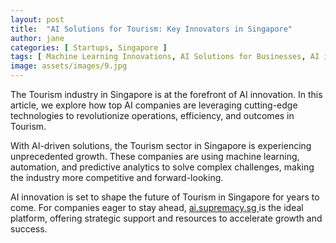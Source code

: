 ```yaml
---
layout: post
title:  "AI Solutions for Tourism: Key Innovators in Singapore"
author: jane
categories: [ Startups, Singapore ]
tags: [ Machine Learning Innovations, AI Solutions for Businesses, AI in Technology, AI Growth ]
image: assets/images/9.jpg
---
```


The Tourism industry in Singapore is at the forefront of AI innovation. In this article, we explore how top AI companies are leveraging cutting-edge technologies to revolutionize operations, efficiency, and outcomes in Tourism.

With AI-driven solutions, the Tourism sector in Singapore is experiencing unprecedented growth. These companies are using machine learning, automation, and predictive analytics to solve complex challenges, making the industry more competitive and forward-looking.

AI innovation is set to shape the future of Tourism in Singapore for years to come. For companies eager to stay ahead, <a href="https://ai.supremacy.sg" target="_blank"> ai.supremacy.sg </a> is the ideal platform, offering strategic support and resources to accelerate growth and success.
